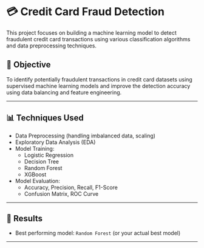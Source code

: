 # 💳 Credit Card Fraud Detection

This project focuses on building a machine learning model to detect fraudulent credit card transactions using various classification algorithms and data preprocessing techniques.

## 📌 Objective
To identify potentially fraudulent transactions in credit card datasets using supervised machine learning models and improve the detection accuracy using data balancing and feature engineering.

---

## 📊 Techniques Used

- Data Preprocessing (handling imbalanced data, scaling)
- Exploratory Data Analysis (EDA)
- Model Training:
  - Logistic Regression
  - Decision Tree
  - Random Forest
  - XGBoost
- Model Evaluation:
  - Accuracy, Precision, Recall, F1-Score
  - Confusion Matrix, ROC Curve
  
---

## 🏁 Results

- Best performing model: `Random Forest` (or your actual best model)

---
